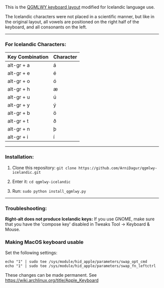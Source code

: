 This is the [QGMLWY keyboard layout](http://mkweb.bcgsc.ca/carpalx/) modified for Icelandic language use.

The Icelandic characters were not placed in a scientific manner, but like in the original layout, all vowels are positioned on the right half of the keyboard, and all consonants on the left.

---
### For Icelandic Characters:
| Key Combination | Character |
| --- | --- |
| alt-gr + a | á |
| alt-gr + e | é |
| alt-gr + o | ó |
| alt-gr + h | æ |
| alt-gr + u | ú |
| alt-gr + y | ý |
| alt-gr + b | ö |
| alt-gr + t | ð |
| alt-gr + n | þ |
| alt-gr + i | í |

---
### Installation:

1. Clone this repository: `git clone https://github.com/ArniDagur/qgmlwy-icelandic.git`

2. Enter it: `cd qgmlwy-icelandic`

3. Run: `sudo python install_qgmlwy.py`

---
### Troubleshooting:
**Right-alt does not produce Icelandic keys:** If you use GNOME, make sure that you have the 'compose key' disabled in Tweaks Tool -> Keyboard & Mouse.

### Making MacOS keyboard usable

Set the following settings:

```
echo "1" | sudo tee /sys/module/hid_apple/parameters/swap_opt_cmd
echo "1" | sudo tee /sys/module/hid_apple/parameters/swap_fn_leftctrl
```

These changes can be made permanent. See https://wiki.archlinux.org/title/Apple_Keyboard
